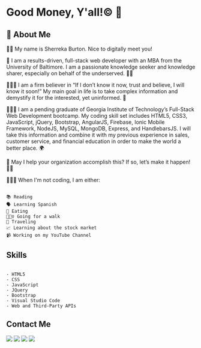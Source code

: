 <!--
**ssbbgm/ssbbgm** is a ✨ _special_ ✨ repository because its `README.md` (this file) appears on your GitHub profile.

Here are some ideas to get you started:

- 🔭 I’m currently working on ...
- 🌱 I’m currently learning ...
- 👯 I’m looking to collaborate on ...
- 🤔 I’m looking for help with ...
- 💬 Ask me about ...
- 📫 How to reach me: ...
- 😄 Pronouns: ...
- ⚡ Fun fact: ...
-->
# Good Money, Y'all!:copyright: :money_mouth_face:

## :speech_balloon: About Me 

✌🏾 My name is Sherreka Burton. Nice to digitally meet you! 

💖 I am a results-driven, full-stack web developer with an MBA from the University of Baltimore. I am a passionate knowledge seeker and knowledge sharer, especially on behalf of the underserved. ✊🏾 

👩🏾‍🏫  I am a firm believer in “If I don’t know it now, trust and believe, I will know it soon!” My main goal in life is to take complex information and demystify it for the interested, yet uninformed. :brain:

👩🏾‍🎓  I am a pending graduate of Georgia Institute of Technology’s Full-Stack Web Development bootcamp. My coding skill set includes HTML5, CSS3, JavaScript, jQuery, Bootstrap, AngularJS, Firebase, Ionic Mobile Framework, NodeJS, MySQL, MongoDB, Express, and HandlebarsJS. I will take this information and combine it with my previous experience in sales, customer service, and financial education in order to make the world a better place. :earth_africa:

 :eyes: May I help your organization accomplish this? If so, let’s make it happen! 💪🏾

👩🏾‍💻 When I'm not coding, I am either:
```

📚 Reading
🗣 Learning Spanish
🍕 Eating
🚶🏾‍♀️ Going for a walk
🛫 Traveling
📈 Learning about the stock market
📹 Working on my YouTube Channel
```

## Skills


```

- HTML5 
- CSS
- JavaScript
- JQuery
- Bootstrap
- Visual Studio Code
- Web and Third-Party APIs
```


## Contact Me

<a href="https://linkedin.com/in/sherreka-burton"><img src="https://img.icons8.com/color/48/000000/linkedin.png"/></a>
<a href="https://twitter.com/RekaCodes"><img src="https://img.icons8.com/color/48/000000/twitter--v1.png"/></a>
<a href="https://youtube.com/c/RekaDarnB86"><img src="https://img.icons8.com/color/48/000000/youtube-squared.png"/></a>
<a href="mailto:ssburto825@gmail.com"><img src="https://img.icons8.com/emoji/48/000000/e-mail.png"/></a>


